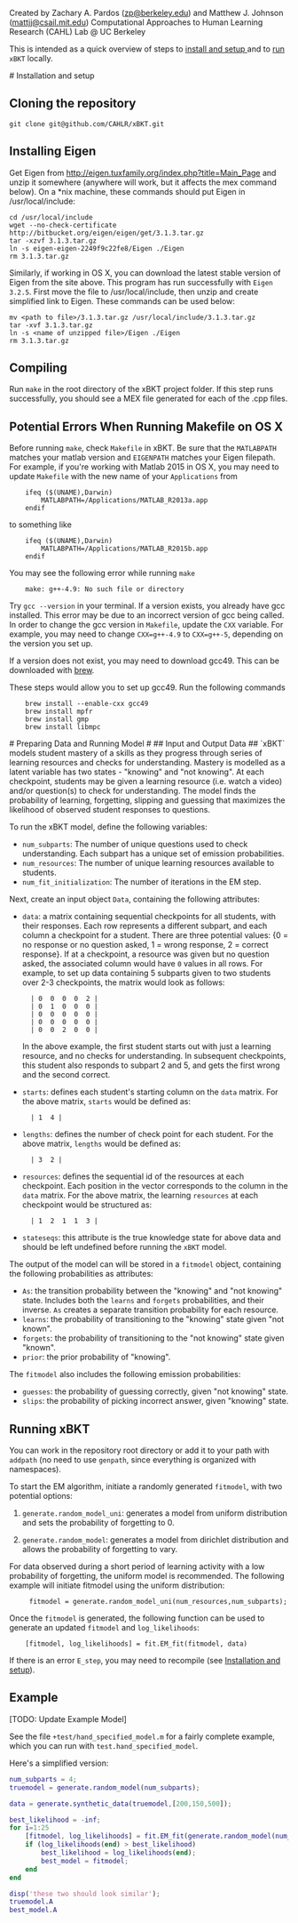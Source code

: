 Created by Zachary A. Pardos (zp@berkeley.edu) and Matthew J. Johnson (mattjj@csail.mit.edu)
Computational Approaches to Human Learning Research (CAHL) Lab @ UC Berkeley

This is intended as a quick overview of steps to [install and setup ](#install)and to [run](#run) `xBKT` locally. 

<a name="install"/>
# Installation and setup 

## Cloning the repository ##

```
git clone git@github.com/CAHLR/xBKT.git
```

## Installing Eigen ##

Get Eigen from http://eigen.tuxfamily.org/index.php?title=Main_Page and unzip
it somewhere (anywhere will work, but it affects the mex command below). On a
\*nix machine, these commands should put Eigen in /usr/local/include:


    cd /usr/local/include
    wget --no-check-certificate http://bitbucket.org/eigen/eigen/get/3.1.3.tar.gz
    tar -xzvf 3.1.3.tar.gz
    ln -s eigen-eigen-2249f9c22fe8/Eigen ./Eigen
    rm 3.1.3.tar.gz

Similarly, if working in OS X, you can download the latest stable version of Eigen 
from the site above. This program has run successfully with `Eigen 3.2.5`.
First move the file to /usr/local/include, then unzip and create simplified link to Eigen. 
These commands can be used below:


    mv <path to file>/3.1.3.tar.gz /usr/local/include/3.1.3.tar.gz
    tar -xvf 3.1.3.tar.gz
    ln -s <name of unzipped file>/Eigen ./Eigen
    rm 3.1.3.tar.gz


## Compiling ##

Run `make` in the root directory of the xBKT project folder. If this step runs successfully, you should see a MEX file generated for each of the .cpp files. 

## Potential Errors When Running Makefile on OS X ##

Before running `make`, check `Makefile` in xBKT. Be sure that the `MATLABPATH` matches your matlab version and `EIGENPATH` matches your Eigen filepath. For example, if you're working with Matlab 2015 in OS X, you may need to update `Makefile` with the new name of your `Applications` from

```
    ifeq ($(UNAME),Darwin)
        MATLABPATH=/Applications/MATLAB_R2013a.app
    endif
```

to something like


```
    ifeq ($(UNAME),Darwin)
        MATLABPATH=/Applications/MATLAB_R2015b.app
    endif
```    


You may see the following error while running `make`
```
    make: g++-4.9: No such file or directory
```

Try `gcc --version` in your terminal. If a version exists, you already have gcc installed. This error may be due to an incorrect version of gcc being called. In order to change the gcc version in `Makefile`, update the `CXX` variable. For example, you may need to change `CXX=g++-4.9` to `CXX=g++-5`, depending on the version you set up. 

If a version does not exist, you  may need to download gcc49. This can be downloaded with [brew](http://brew.sh/). 

These steps would allow you to set up gcc49. Run the following commands
```
    brew install --enable-cxx gcc49
    brew install mpfr
    brew install gmp
    brew install libmpc
```

<a name="run"/>
# Preparing Data and Running Model #
## Input and Output Data ##
`xBKT` models student mastery of a skills as they progress through series of learning resources and checks for understanding. Mastery is modelled as a latent variable has two states - "knowing" and "not knowing". At each checkpoint, students may be given a learning resource (i.e. watch a video) and/or question(s) to check for understanding. The model finds the probability of learning, forgetting, slipping and guessing that maximizes the likelihood of observed student responses to questions. 

To run the xBKT model, define the following variables:
* `num_subparts`: The number of unique questions used to check understanding. Each subpart has a unique set of emission probabilities.
* `num_resources`: The number of unique learning resources available to students.
* `num_fit_initialization`: The number of iterations in the EM step.


Next, create an input object `Data`, containing the following attributes: 
* `data`: a matrix containing sequential checkpoints for all students, with their responses. Each row represents a different subpart, and each column a checkpoint for a student. There are three potential values: {0 = no response or no question asked, 1 = wrong response, 2 = correct response}. If at a checkpoint, a resource was given but no question asked, the associated column would have `0` values in all rows. For example, to set up data containing 5 subparts given to two students over 2-3 checkpoints, the matrix would look as follows:

        | 0  0  0  0  2 |
        | 0  1  0  0  0 |
        | 0  0  0  0  0 |
        | 0  0  0  0  0 |
        | 0  0  2  0  0 |   

  In the above example, the first student starts out with just a learning resource, and no checks for understanding. In subsequent checkpoints, this student also responds to subpart 2 and 5, and gets the first wrong and the second correct.   

* `starts`: defines each student's starting column on the `data` matrix. For the above matrix, `starts` would be defined as: 

        | 1  4 |

* `lengths`: defines the number of check point for each student. For the above matrix, `lengths` would be defined as: 

        | 3  2 |

* `resources`: defines the sequential id of the resources at each checkpoint. Each position in the vector corresponds to the column in the `data` matrix. For the above matrix, the learning `resources` at each checkpoint would be structured as: 

        | 1  2  1  1  3 |

* `stateseqs`: this attribute is the true knowledge state for above data and should be left undefined before running the `xBKT` model. 


The output of the model can will be stored in a `fitmodel` object, containing the following probabilities as attributes: 
* `As`: the transition probability between the "knowing" and "not knowing" state. Includes both the `learns` and `forgets` probabilities, and their inverse. `As` creates a separate transition probability for each resource.
* `learns`: the probability of transitioning to the "knowing" state given "not known".
* `forgets`: the probability of transitioning to the "not knowing" state given "known".
* `prior`: the prior probability of "knowing".

The `fitmodel` also includes the following emission probabilities:
* `guesses`: the probability of guessing correctly, given "not knowing" state.
* `slips`: the probability of picking incorrect answer, given "knowing" state.


## Running xBKT ##
You can work in the repository root directory or add it to your path with
`addpath` (no need to use `genpath`, since everything is organized with
namespaces).

To start the EM algorithm, initiate a randomly generated `fitmodel`, with two potential options:

1. `generate.random_model_uni`: generates a model from uniform distribution and sets the probability of forgetting to 0.

2. `generate.random_model`: generates a model from dirichlet distribution and allows the probability of forgetting to vary. 

For data observed during a short period of learning activity with a low probability of forgetting, the uniform model is recommended. The following example will initiate fitmodel using the uniform distribution: 

         fitmodel = generate.random_model_uni(num_resources,num_subparts);

Once the `fitmodel` is generated, the following function can be used to generate an updated `fitmodel` and `log_likelihoods`:

        [fitmodel, log_likelihoods] = fit.EM_fit(fitmodel, data)

If there is an error `E_step`, you may need to recompile (see [Installation and setup](#install)). 

## Example ##
[TODO: Update Example Model]

See the file `+test/hand_specified_model.m` for a fairly complete example,
which you can run with `test.hand_specified_model`.

Here's a simplified version:

```matlab
num_subparts = 4;
truemodel = generate.random_model(num_subparts);

data = generate.synthetic_data(truemodel,[200,150,500]);

best_likelihood = -inf;
for i=1:25
    [fitmodel, log_likelihoods] = fit.EM_fit(generate.random_model(num_subparts),data);
    if (log_likelihoods(end) > best_likelihood)
        best_likelihood = log_likelihoods(end);
        best_model = fitmodel;
    end
end

disp('these two should look similar');
truemodel.A
best_model.A
```